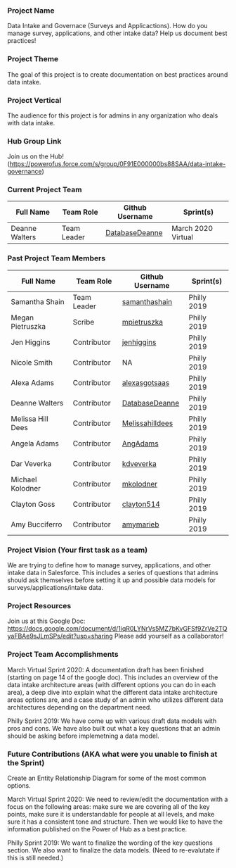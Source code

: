 ### Project Name
Data Intake and Governace (Surveys and Applicactions).
How do you manage survey, applications, and other intake data?  Help us document best practices!

### Project Theme
The goal of this project is to create documentation on best practices around data intake.

### Project Vertical
The audience for this project is for admins in any organization who deals with data intake.

### Hub Group Link
Join us on the Hub!(https://powerofus.force.com/s/group/0F91E000000bs88SAA/data-intake-governance)
### Current Project Team

Full Name          | Team Role         | Github Username                                       | Sprint(s)
------------       | -------------     | -------------                                         | -------------
Deanne Walters     | Team Leader       | [DatabaseDeanne](https://github.com/DatabaseDeanne)   | March 2020 Virtual

### Past Project Team Members

Full Name          | Team Role             | Github Username                                     | Sprint(s)
------------       | -------------         | -------------                                       | -------------
Samantha Shain     | Team Leader           | [samanthashain](https://github.com/samanthashain)   | Philly 2019
Megan Pietruszka   | Scribe                | [mpietruszka](https://github.com/mpietruszka)       | Philly 2019
Jen Higgins        | Contributor           | [jenhiggins](https://github.com/jenhiggins)         | Philly 2019
Nicole Smith       | Contributor           | NA                                                  | Philly 2019
Alexa Adams        | Contributor           | [alexasgotsaas](https://github.com/alexasgotsaas)   | Philly 2019
Deanne Walters     | Contributor           | [DatabaseDeanne](https://github.com/DatabaseDeanne) | Philly 2019
Melissa Hill Dees  | Contributor           | [Melissahilldees](https://github.com/Melissahilldees) | Philly 2019
Angela Adams       | Contributor           | [AngAdams](https://github.com/AngAdams)             | Philly 2019
Dar Veverka        | Contributor           | [kdveverka](https://github.com/kdveverka)           | Philly 2019
Michael Kolodner   | Contributor           | [mkolodner](https://github.com/mkolodner)           | Philly 2019
Clayton Goss       | Contributor           | [clayton514](https://github.com/clayton514)         | Philly 2019
Amy Bucciferro     | Contributor           | [amymarieb](https://github.com/amymarieb)           | Philly 2019

### Project Vision (Your first task as a team)

We are trying to define how to manage survey, applications, and other intake data in Salesforce. This includes a series of questions that admins should ask themselves before setting it up and possible data models for surveys/applications/intake data.

### Project Resources
Join us at this Google Doc:  https://docs.google.com/document/d/1iqR0LYNrVs5MZ7bKvGFSf9ZrVe2TQyaFBAe9sJLmSPs/edit?usp=sharing
Please add yourself as a collaborator!

### Project Team Accomplishments

March Virtual Sprint 2020: A documentation draft has been finished (starting on page 14 of the google doc). This includes an overview of the data intake architecture areas (with different options you can do in each area), a deep dive into explain what the different data intake architecture areas options are, and a case study of an admin who utilizes different data architectures depending on the department need.

Philly Sprint 2019: We have come up with various draft data models with pros and cons. We have also built out what a key questions that an admin should be asking before implemetning a data model.

### Future Contributions (AKA what were you unable to finish at the Sprint)

Create an Entity Relationship Diagram for some of the most common options.

March Virtual Sprint 2020: We need to review/edit the documentation with a focus on the following areas: make sure we are covering all of the key points, make sure it is understandable for people at all levels, and make sure it has a consistent tone and structure. Then we would like to have the information published on the Power of Hub as a best practice.

Philly Sprint 2019: We want to finalize the wording of the key questions section. We also want to finalize the data models. (Need to re-evalutate if this is still needed.)
